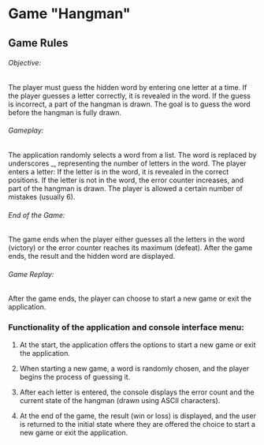 #   **Game "Hangman"**


## Game Rules

###### Objective:
The player must guess the hidden word by entering one letter at a time. If the player guesses a letter correctly, it is revealed in the word. If the guess is incorrect, a part of the hangman is drawn. The goal is to guess the word before the hangman is fully drawn.

###### Gameplay:
The application randomly selects a word from a list.
The word is replaced by underscores _, representing the number of letters in the word.
The player enters a letter:
If the letter is in the word, it is revealed in the correct positions.
If the letter is not in the word, the error counter increases, and part of the hangman is drawn.
The player is allowed a certain number of mistakes (usually 6).

###### End of the Game:
The game ends when the player either guesses all the letters in the word (victory) or the error counter reaches its maximum (defeat).
After the game ends, the result and the hidden word are displayed.

###### Game Replay:
After the game ends, the player can choose to start a new game or exit the application.


### **Functionality of the application and console interface menu:**

1) At the start, the application offers the options to start a new game or exit the application.

2) When starting a new game, a word is randomly chosen, and the player begins the process of guessing it.

3) After each letter is entered, the console displays the error count and the current state of the hangman (drawn using ASCII characters).

4) At the end of the game, the result (win or loss) is displayed, and the user is returned to the initial state where they are offered the choice to start a new game or exit the application.